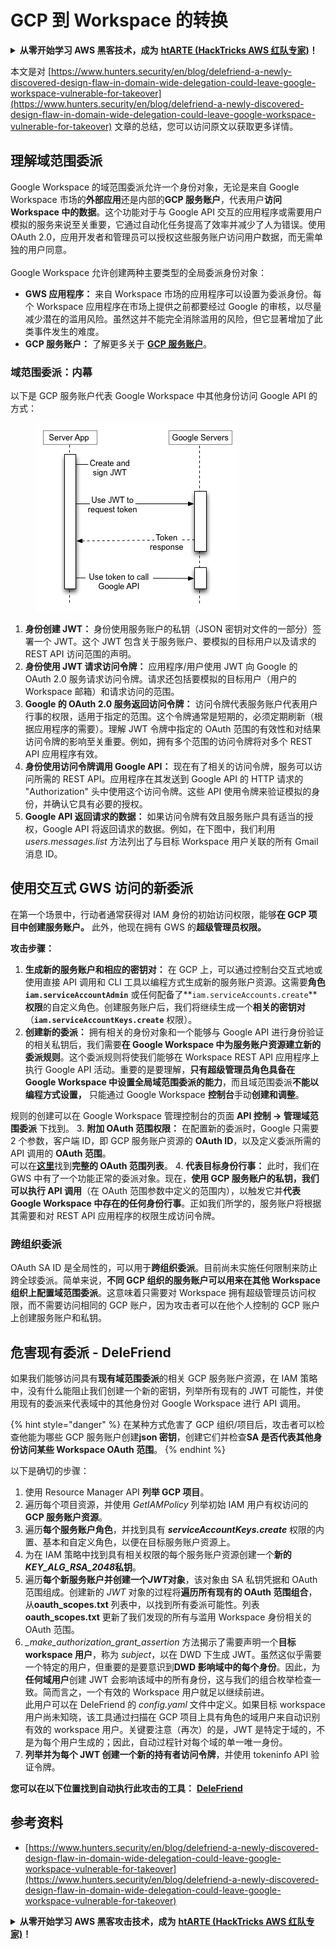# GCP 到 Workspace 的转换

<details>

<summary><strong>从零开始学习 AWS 黑客技术，成为</strong> <a href="https://training.hacktricks.xyz/courses/arte"><strong>htARTE (HackTricks AWS 红队专家)</strong></a><strong>！</strong></summary>

支持 HackTricks 的其他方式：

* 如果您想在 **HackTricks** 中看到您的**公司广告**或**下载 HackTricks 的 PDF**，请查看[**订阅计划**](https://github.com/sponsors/carlospolop)！
* 获取[**官方 PEASS & HackTricks 商品**](https://peass.creator-spring.com)
* 发现[**PEASS 家族**](https://opensea.io/collection/the-peass-family)，我们独家的[**NFTs 集合**](https://opensea.io/collection/the-peass-family)
* **加入** 💬 [**Discord 群组**](https://discord.gg/hRep4RUj7f) 或 [**telegram 群组**](https://t.me/peass) 或在 **Twitter** 🐦 上**关注**我 [**@carlospolopm**](https://twitter.com/carlospolopm)**。**
* **通过向** [**HackTricks**](https://github.com/carlospolop/hacktricks) 和 [**HackTricks Cloud**](https://github.com/carlospolop/hacktricks-cloud) github 仓库提交 PR 来分享您的黑客技巧。

</details>

本文是对 [https://www.hunters.security/en/blog/delefriend-a-newly-discovered-design-flaw-in-domain-wide-delegation-could-leave-google-workspace-vulnerable-for-takeover](https://www.hunters.security/en/blog/delefriend-a-newly-discovered-design-flaw-in-domain-wide-delegation-could-leave-google-workspace-vulnerable-for-takeover) 文章的总结，您可以访问原文以获取更多详情。

## **理解域范围委派**

Google Workspace 的域范围委派允许一个身份对象，无论是来自 Google Workspace 市场的**外部应用**还是内部的**GCP 服务账户**，代表用户**访问 Workspace 中的数据**。这个功能对于与 Google API 交互的应用程序或需要用户模拟的服务来说至关重要，它通过自动化任务提高了效率并减少了人为错误。使用 OAuth 2.0，应用开发者和管理员可以授权这些服务账户访问用户数据，而无需单独的用户同意。\
\
Google Workspace 允许创建两种主要类型的全局委派身份对象：

* **GWS 应用程序：** 来自 Workspace 市场的应用程序可以设置为委派身份。每个 Workspace 应用程序在市场上提供之前都要经过 Google 的审核，以尽量减少潜在的滥用风险。虽然这并不能完全消除滥用的风险，但它显著增加了此类事件发生的难度。
* **GCP 服务账户：** 了解更多关于 [**GCP 服务账户**](gcp-basic-information.md#service-accounts)。

### **域范围委派：内幕**

以下是 GCP 服务账户代表 Google Workspace 中其他身份访问 Google API 的方式：

<figure><img src="../../.gitbook/assets/image.png" alt=""><figcaption></figcaption></figure>

1. **身份创建 JWT：** 身份使用服务账户的私钥（JSON 密钥对文件的一部分）签署一个 JWT。这个 JWT 包含关于服务账户、要模拟的目标用户以及请求的 REST API 访问范围的声明。
2. **身份使用 JWT 请求访问令牌：** 应用程序/用户使用 JWT 向 Google 的 OAuth 2.0 服务请求访问令牌。请求还包括要模拟的目标用户（用户的 Workspace 邮箱）和请求访问的范围。
3. **Google 的 OAuth 2.0 服务返回访问令牌：** 访问令牌代表服务账户代表用户行事的权限，适用于指定的范围。这个令牌通常是短期的，必须定期刷新（根据应用程序的需要）。理解 JWT 令牌中指定的 OAuth 范围的有效性和对结果访问令牌的影响至关重要。例如，拥有多个范围的访问令牌将对多个 REST API 应用程序有效。
4. **身份使用访问令牌调用 Google API：** 现在有了相关的访问令牌，服务可以访问所需的 REST API。应用程序在其发送到 Google API 的 HTTP 请求的 "Authorization" 头中使用这个访问令牌。这些 API 使用令牌来验证模拟的身份，并确认它具有必要的授权。&#x20;
5. **Google API 返回请求的数据：** 如果访问令牌有效且服务账户具有适当的授权，Google API 将返回请求的数据。例如，在下图中，我们利用 _users.messages.list_ 方法列出了与目标 Workspace 用户关联的所有 Gmail 消息 ID。&#x20;

## 使用交互式 GWS 访问的新委派

在第一个场景中，行动者通常获得对 IAM 身份的初始访问权限，能够**在 GCP 项目中创建服务账户。** 此外，他现在拥有 GWS 的**超级管理员权限。**

**攻击步骤：**

1. **生成新的服务账户和相应的密钥对：** 在 GCP 上，可以通过控制台交互式地或使用直接 API 调用和 CLI 工具以编程方式生成新的服务账户资源。这需要**角色 `iam.serviceAccountAdmin`** 或任何配备了**`iam.serviceAccounts.create`** **权限**的自定义角色。创建服务账户后，我们将继续生成一个**相关的密钥对**（**`iam.serviceAccountKeys.create`** 权限）。
2. **创建新的委派：** 拥有相关的身份对象和一个能够与 Google API 进行身份验证的相关私钥后，我们需要**在 Google Workspace 中为服务账户资源建立新的委派规则**。这个委派规则将使我们能够在 Workspace REST API 应用程序上执行 Google API 活动。重要的是要理解，**只有超级管理员角色具备在 Google Workspace 中设置全局域范围委派的能力**，而且域范围委派**不能以编程方式设置，** 只能通过 Google Workspace **控制台**手动**创建和调整**。

规则的创建可以在 Google Workspace 管理控制台的页面 **API 控制 → 管理域范围委派** 下找到。
3. **附加 OAuth 范围权限：** 在配置新的委派时，Google 只需要 2 个参数，客户端 ID，即 GCP 服务账户资源的 **OAuth ID**，以及定义委派所需的 API 调用的 **OAuth 范围**。\
可以在[**这里**](https://developers.google.com/identity/protocols/oauth2/scopes)找到**完整的 OAuth 范围列表**。
4. **代表目标身份行事：** 此时，我们在 GWS 中有了一个功能正常的委派对象。现在，**使用 GCP 服务账户的私钥，我们可以执行 API 调用**（在 OAuth 范围参数中定义的范围内），以触发它并**代表 Google Workspace 中存在的任何身份行事**。正如我们所学的，服务账户将根据其需要和对 REST API 应用程序的权限生成访问令牌。
### 跨组织委派

OAuth SA ID 是全局性的，可以用于**跨组织委派**。目前尚未实施任何限制来防止跨全球委派。简单来说，**不同 GCP 组织的服务账户可以用来在其他 Workspace 组织上配置域范围委派**。这意味着只需要对 Workspace 拥有超级管理员访问权限，而不需要访问相同的 GCP 账户，因为攻击者可以在他个人控制的 GCP 账户上创建服务账户和私钥。

## 危害现有委派 - DeleFriend

如果我们能够访问具有**现有域范围委派**的相关 GCP 服务账户资源，在 IAM 策略中，没有什么能阻止我们创建一个新的密钥，列举所有现有的 JWT 可能性，并使用现有的委派来代表域中的其他身份对 Google Workspace 进行 API 调用。

{% hint style="danger" %}
在某种方式危害了 GCP 组织/项目后，攻击者可以检查他能为哪些 GCP 服务账户创建**json 密钥**，创建它们并检查**SA 是否代表其他身份访问某些 Workspace OAuth 范围**。
{% endhint %}

以下是确切的步骤：

1. 使用 Resource Manager API **列举 GCP 项目**。
2. 遍历每个项目资源，并使用 _GetIAMPolicy_ 列举初始 IAM 用户有权访问的**GCP 服务账户资源**。
3. 遍历**每个服务账户角色**，并找到具有 _**serviceAccountKeys.create**_ 权限的内置、基本和自定义角色，以便在目标服务账户资源上。
4. 为在 IAM 策略中找到具有相关权限的每个服务账户资源创建一个**新的**_**KEY_ALG_RSA_2048**_**私钥**。
5. 遍历**每个新服务账户并创建一个**_**JWT**_**对象**，该对象由 SA 私钥凭据和 OAuth 范围组成。创建新的 _JWT_ 对象的过程将**遍历所有现有的 OAuth 范围组合**，从**oauth_scopes.txt** 列表中，以找到所有委派可能性。列表**oauth_scopes.txt** 更新了我们发现的所有与滥用 Workspace 身份相关的 OAuth 范围。
6. _\_make\_authorization\_grant\_assertion_ 方法揭示了需要声明一个**目标 workspace 用户**，称为 _subject_，以在 DWD 下生成 JWT。虽然这似乎需要一个特定的用户，但重要的是要意识到**DWD 影响域中的每个身份**。因此，为**任何域用户**创建 JWT 会影响该域中的所有身份，这与我们的组合枚举检查一致。简而言之，一个有效的 Workspace 用户就足以继续前进。\
此用户可以在 DeleFriend 的 _config.yaml_ 文件中定义。如果目标 workspace 用户尚未知晓，该工具通过扫描在 GCP 项目上具有角色的域用户来自动识别有效的 workspace 用户。关键要注意（再次）的是，JWT 是特定于域的，不是为每个用户生成的；因此，自动过程针对每个域的单一唯一身份。
7. **列举并为每个 JWT 创建一个新的持有者访问令牌**，并使用 tokeninfo API 验证令牌。

**您可以在以下位置找到自动执行此攻击的工具：** [**DeleFriend**](https://github.com/axon-git/DeleFriend)

## 参考资料

* [https://www.hunters.security/en/blog/delefriend-a-newly-discovered-design-flaw-in-domain-wide-delegation-could-leave-google-workspace-vulnerable-for-takeover](https://www.hunters.security/en/blog/delefriend-a-newly-discovered-design-flaw-in-domain-wide-delegation-could-leave-google-workspace-vulnerable-for-takeover)

<details>

<summary><strong>从零开始学习 AWS 黑客攻击技术，成为</strong> <a href="https://training.hacktricks.xyz/courses/arte"><strong>htARTE (HackTricks AWS 红队专家)</strong></a><strong>！</strong></summary>

支持 HackTricks 的其他方式：

* 如果您希望在 **HackTricks** 中看到您的**公司广告**或**下载 HackTricks 的 PDF 版本**，请查看[**订阅计划**](https://github.com/sponsors/carlospolop)！
* 获取[**官方 PEASS & HackTricks 商品**](https://peass.creator-spring.com)
* 发现[**PEASS 家族**](https://opensea.io/collection/the-peass-family)，我们独家的[**NFTs**](https://opensea.io/collection/the-peass-family)系列
* **加入** 💬 [**Discord 群组**](https://discord.gg/hRep4RUj7f) 或 [**telegram 群组**](https://t.me/peass) 或在 **Twitter** 🐦 上**关注**我 [**@carlospolopm**](https://twitter.com/carlospolopm)**。**
* **通过向** [**HackTricks**](https://github.com/carlospolop/hacktricks) 和 [**HackTricks Cloud**](https://github.com/carlospolop/hacktricks-cloud) github 仓库提交 PR 来分享您的黑客技巧。

</details>
